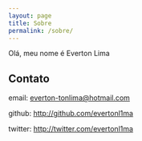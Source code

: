 ```yaml
---
layout: page
title: Sobre
permalink: /sobre/
---
```


Olá, meu nome é Everton Lima

## Contato

email: everton-tonlima@hotmail.com

github: <http://github.com/evertonl1ma>

twitter: <http://twitter.com/evertonl1ma>
